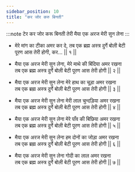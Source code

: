 ```yaml
---
sidebar_position: 10
title: "कर जोर करु बिनती"
---
```


:::note टेर
कर जोर करू बिनती तेरी मैया एक अरज मेरी सुन लेना
:::

- मेरे मांग का टीका अमर कर दे, तब एक ब्रह्म अस्त्र दुर्गे बोली बेटी <br/>
  पूरण आस तेरी होगी, कर… || १ ||

- मैया एक अरज मेरी सुन लेना, मेरे माथे की बिंदिया अमर रखना <br/>
  तब एक ब्रह्म अस्त्र दुर्गे बोली बेटी पूरण आस तेरी होगी || २ ||

- मैया एक अरज मेरी सुन लेना मेरे हाथ का चूड़ा अमर रखना <br/>
  तब एक ब्रह्म अस्त्र दुर्गे बोली बेटी पूरण आस तेरी होगी || ३ ||

- मैया एक अरज मेरी सुन लेना मेरी लाल चुन्दड़िया अमर रखना <br/>
  तब एक ब्रह्म अस्त्र दुर्गे बोली बेटी पूरण आस तेरी होगी || ४ ||

- मैया एक अरज मेरी सुन लेना मेरे पाँव की बिछिया अमर रखना <br/>
  तब एक ब्रह्म अस्त्र दुर्गे बोली बेटी पूरण आस तेरी होगी || ५ ||

- मैया एक अरज मेरी सुन लेना हम दोनों का जोड़ा अमर रखना <br/>
  तब एक ब्रह्म अस्त्र दुर्गे बोली बेटी पूरण आस तेरी होगी || ६ ||

- मैया एक अरज मेरी सुन लेना गोदी का लाल अमर रखना <br/>
  तब एक ब्रह्म अस्त्र दुर्गे बोली बेटी पूरण आस तेरी होगी || ७ ||
